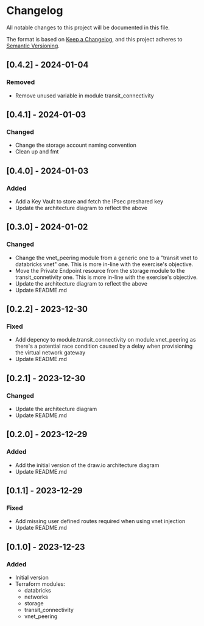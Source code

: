 # Changelog
All notable changes to this project will be documented in this file.

The format is based on [Keep a Changelog](https://keepachangelog.com/en/1.0.0/),
and this project adheres to [Semantic Versioning](https://semver.org/spec/v2.0.0.html).

## [0.4.2] - 2024-01-04
### Removed
- Remove unused variable in module transit_connectivity

## [0.4.1] - 2024-01-03
### Changed
- Change the storage account naming convention
- Clean up and fmt

## [0.4.0] - 2024-01-03
### Added
- Add a Key Vault to store and fetch the IPsec preshared key
- Update the architecture diagram to reflect the above

## [0.3.0] - 2024-01-02
### Changed
- Change the vnet_peering module from a generic one to a "transit vnet to databricks vnet" one.
This is more in-line with the exercise's objective.
- Move the Private Endpoint resource from the storage module to the transit_connetivity one.
This is more in-line with the exercise's objective.
- Update the architecture diagram to reflect the above
- Update README.md

## [0.2.2] - 2023-12-30
### Fixed
- Add depency to module.transit_connectivity on module.vnet_peering as there's a potential race condition caused by a delay when provisioning the virtual network gateway
- Update README.md

## [0.2.1] - 2023-12-30
### Changed
- Update the architecture diagram
- Update README.md

## [0.2.0] - 2023-12-29
### Added
- Add the initial version of the draw.io architecture diagram
- Update README.md

## [0.1.1] - 2023-12-29
### Fixed
- Add missing user defined routes required when using vnet injection
- Update README.md

## [0.1.0] - 2023-12-23
### Added
- Initial version
- Terraform modules:
  - databricks
  - networks
  - storage
  - transit_connectivity
  - vnet_peering

